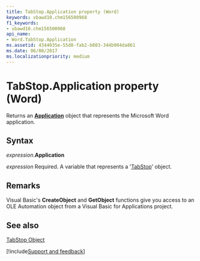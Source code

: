 ```yaml
---
title: TabStop.Application property (Word)
keywords: vbawd10.chm156500968
f1_keywords:
- vbawd10.chm156500968
api_name:
- Word.TabStop.Application
ms.assetid: 4344035e-55d8-fab2-b803-344b904da861
ms.date: 06/08/2017
ms.localizationpriority: medium
---
```



# TabStop.Application property (Word)

Returns an **[Application](Word.Application.md)** object that represents the Microsoft Word application.


## Syntax

_expression_.**Application**

_expression_ Required. A variable that represents a '[TabStop](Word.TabStop.md)' object.


## Remarks

Visual Basic's **CreateObject** and **GetObject** functions give you access to an OLE Automation object from a Visual Basic for Applications project.


## See also


[TabStop Object](Word.TabStop.md)

[!include[Support and feedback](~/includes/feedback-boilerplate.md)]